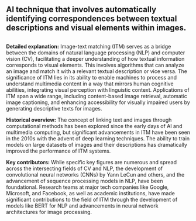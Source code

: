 ## AI technique that involves automatically identifying correspondences between textual descriptions and visual elements within images.
##

**Detailed explanation:** Image-text matching (ITM) serves as a bridge between the domains of natural language processing (NLP) and computer vision (CV), facilitating a deeper understanding of how textual information corresponds to visual elements. This involves algorithms that can analyze an image and match it with a relevant textual description or vice versa. The significance of ITM lies in its ability to enable machines to process and understand multimedia content in a way that mirrors human cognitive abilities, integrating visual perception with linguistic context. Applications of ITM span a wide range, including content-based image retrieval, automatic image captioning, and enhancing accessibility for visually impaired users by generating descriptive texts for images.

**Historical overview:** The concept of linking text and images through computational methods has been explored since the early days of AI and multimedia computing, but significant advancements in ITM have been seen in the 2010s with the advent of deep learning techniques. The ability to train models on large datasets of images and their descriptions has dramatically improved the performance of ITM systems.

**Key contributors:** While specific key figures are numerous and spread across the intersecting fields of CV and NLP, the development of convolutional neural networks (CNNs) by Yann LeCun and others, and the advancement of sequence processing models in NLP, have been foundational. Research teams at major tech companies like Google, Microsoft, and Facebook, as well as academic institutions, have made significant contributions to the field of ITM through the development of models like BERT for NLP and advancements in neural network architectures for image processing.